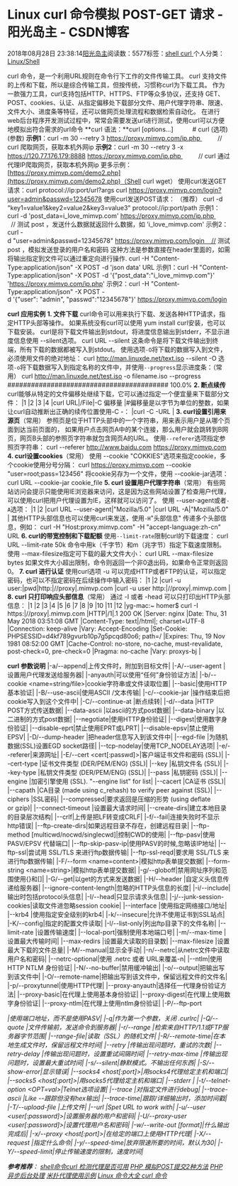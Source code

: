 
# Linux curl 命令模拟 POST-GET 请求 - 阳光岛主 - CSDN博客

2018年08月28日 23:38:14[阳光岛主](https://me.csdn.net/sunboy_2050)阅读数：5577标签：[shell																](https://so.csdn.net/so/search/s.do?q=shell&t=blog)[curl																](https://so.csdn.net/so/search/s.do?q=curl&t=blog)[
							](https://so.csdn.net/so/search/s.do?q=shell&t=blog)个人分类：[Linux/Shell																](https://blog.csdn.net/sunboy_2050/article/category/655460)



curl 命令，是一个利用URL规则在命令行下工作的文件传输工具。
curl 支持文件的上传和下载，所以是综合传输工具，但按传统，习惯称curl为下载工具。
作为一款强力工具，curl支持包括HTTP、HTTPS、FTP等众多协议，还支持 GET、POST、cookies、认证、从指定偏移处下载部分文件、用户代理字符串、限速、文件大小、进度条等特征，还可以做网页处理流程和数据检索自动化。
在进行web后台程序开发测试过程中，常常会需要发送url进行测试，使用curl可以方便地模拟出符合需求的url命令
**curl 语法：**curl [options...] <url>          \# curl (选项) (参数)
**示例1**：curl -m 30 --retry 3 https://proxy.mimvp.com/ip.php          // curl 爬取网页，获取本机外网ip
**示例2**：curl -m 30 --retry 3 -x https://120.77.176.179:8888 https://proxy.mimvp.com/ip.php          // curl 通过代理IP爬取网页，获取本机外网ip
更多示例：[https://proxy.mimvp.com/demo2.php](https://proxy.mimvp.com/demo2.php)（Shell curl wget）
使用curl发送GET请求：curl protocol://ip:port/url?args
curl https://proxy.mimvp.com/login?user=admin&passwd=12345678
使用curl发送POST请求： （推荐）
curl -d "key1=value1&key2=value2&key3=value3" protocol://ip:port/path
示例1：curl -d 'post_data=i_love_mimvp.com' https://proxy.mimvp.com/ip.php        // 测试 post ，发送什么数据就返回什么数据，如 'i_love_mimvp.com'
示例2：curl -d "user=admin&passwd=12345678" https://proxy.mimvp.com/login    // 测试 post ，模拟发送登录的用户名和密码
这种方法是参数直接在header里面的，如需将输出指定到文件可以通过重定向进行操作.
curl -H "Content-Type:application/json" -X POST -d 'json data' URL
示例1：curl -H "Content-Type:application/json" -X POST -d '{"post_data":"i_love_mimvp.com"}' 'https://proxy.mimvp.com/ip.php'
示例2：curl -H "Content-Type:application/json" -X POST -d '{"user": "admin", "passwd":"12345678"}' https://proxy.mimvp.com/login

**curl 应用实例**
**1. 文件下载**
curl命令可以用来执行下载、发送各种HTTP请求，指定HTTP头部等操作。
如果系统没有curl可以使用 yum install curl安装，也可以下载安装。
curl是将下载文件输出到stdout，将进度信息输出到stderr，不显示进度信息使用 --silent选项。
curl URL --silent
这条命令是将下载文件输出到终端，所有下载的数据都被写入到stdout。
使用选项`-O`将下载的数据写入到文件，必须使用文件的绝对地址：
curl http://man.linuxde.net/text.iso --silent -O
选项`-o`将下载数据写入到指定名称的文件中，并使用`--progress`显示进度条：（常用）
curl http://man.linuxde.net/test.iso -o filename.iso --progress
\#\#\#\#\#\#\#\#\#\#\#\#\#\#\#\#\#\#\#\#\#\#\#\#\#\#\#\#\#\#\#\#\#\#\#\#\#\#\#\#\# 100.0%
**2. 断点续传**
curl能够从特定的文件偏移处继续下载，它可以通过指定一个便宜量来下载部分文件：
|1
|2
|3
|4
|curl URL|/File|-C 偏移量
|\#偏移量是以字节为单位的整数，如果让curl自动推断出正确的续传位置使用-C -：
|curl -C -URL
|
**3. curl设置引用来源页**（常用）
参照页是位于HTTP头部中的一个字符串，用来表示用户是从哪个页面到达当前页面的，
如果用户点击网页A中的某个连接，那么用户就会跳转到B网页，网页B头部的参照页字符串就包含网页A的URL。
使用`--referer`选项指定参照页字符串：
curl --referer http://www.baidu.com https://proxy.mimvp.com
**4. curl设置cookies**（常用）
使用 --cookie "COKKIES"选项来指定cookie，多个cookie使用分号分隔：
curl https://proxy.mimvp.com --cookie "user=root;pass=123456"
将cookie另存为一个文件，使用 --cookie-jar选项：
curl URL --cookie-jar cookie_file
**5. curl 设置用户代理字符串**（常用）
有些网站访问会提示只能使用IE浏览器来访问，这是因为这些网站设置了检查用户代理，
可以使用curl把用户代理设置为IE，这样就可以访问了。
使用 --user-agent或者`-A`选项：
|1
|2
|curl URL --user-agent|"Mozilla/5.0"
|curl URL -A|"Mozilla/5.0"
|
其他HTTP头部信息也可以使用curl来发送，使用`-H`"头部信息" 传递多个头部信息，例如：
curl -H "Host:proxy.mimvp.com" -H "accept-language:zh-cn" URL
**6. curl的带宽控制和下载配额**
使用`--limit-rate`限制curl的下载速度：
curl URL --limit-rate 50k
命令中用k（千字节）和m（兆字节）指定下载速度限制。
使用 --max-filesize指定可下载的最大文件大小：
curl URL --max-filesize bytes
如果文件大小超出限制，命令则返回一个非0退出码，如果命令正常则返回0。
**7. curl 进行认证**
使用curl选项 -u 可以完成HTTP或者FTP的认证，可以指定密码，也可以不指定密码在后续操作中输入密码：
|1
|2
|curl -u user:|pwd|http:|//proxy|.mimvp.com
|curl -u user http:|//proxy|.mimvp.com
|
**8. curl 只打印响应头部信息**（常用）
通过 -I 或者 -head 可以只打印出HTTP头部信息：
|1
|2
|3
|4
|5
|6
|7
|8
|9
|10
|11
|12
|yg-mac:~ homer$ curl -I https:|//proxy|.mimvp.com
|HTTP|/1|.1 200 OK
|Server: nginx
|Date: Thu, 31 May 2018 03:51:08 GMT
|Content-Type: text|/html|; charset=UTF-8
|Connection: keep-alive
|Vary: Accept-Encoding
|Set-Cookie: PHPSESSID=d4kf789gvurb10p7g5pcqd80o6; path=/
|Expires: Thu, 19 Nov 1981 08:52:00 GMT
|Cache-Control: no-store, no-cache, must-revalidate, post-check=0, pre-check=0
|Pragma: no-cache
|Vary: proxys-bj
|

**curl 参数说明**
|-a/--append|上传文件时，附加到目标文件|
|-A/--user-agent <string>|设置用户代理发送给服务器|
|-anyauth|可以使用“任何”身份验证方法|
|-b/--cookie <name=string/file>|cookie字符串或文件读取位置|
|--basic|使用HTTP基本验证|
|-B/--use-ascii|使用ASCII /文本传输|
|-c/--cookie-jar <file>|操作结束后把cookie写入到这个文件中|
|-C/--continue-at <offset>|断点续转|
|-d/--data <data>|HTTP POST方式传送数据|
|--data-ascii <data>|以ascii的方式post数据|
|--data-binary <data>|以二进制的方式post数据|
|--negotiate|使用HTTP身份验证|
|--digest|使用数字身份验证|
|--disable-eprt|禁止使用EPRT或LPRT|
|--disable-epsv|禁止使用EPSV|
|-D/--dump-header <file>|把header信息写入到该文件中|
|--egd-file <file>|为随机数据(SSL)设置EGD socket路径|
|--tcp-nodelay|使用TCP_NODELAY选项|
|-e/--referer|来源网址|
|-E/--cert <cert[:passwd]>|客户端证书文件和密码 (SSL)|
|--cert-type <type>|证书文件类型 (DER/PEM/ENG) (SSL)|
|--key <key>|私钥文件名 (SSL)|
|--key-type <type>|私钥文件类型 (DER/PEM/ENG) (SSL)|
|--pass <pass>|私钥密码 (SSL)|
|--engine <eng>|加密引擎使用 (SSL). "--engine list" for list|
|--cacert <file>|CA证书 (SSL)|
|--capath <directory>|CA目录 (made using c_rehash) to verify peer against (SSL)|
|--ciphers <list>|SSL密码|
|--compressed|要求返回是压缩的形势 (using deflate or gzip)|
|--connect-timeout <seconds>|设置最大请求时间|
|--create-dirs|建立本地目录的目录层次结构|
|--crlf|上传是把LF转变成CRLF|
|-f/--fail|连接失败时不显示http错误|
|--ftp-create-dirs|如果远程目录不存在，创建远程目录|
|--ftp-method [multicwd/nocwd/singlecwd]|控制CWD的使用|
|--ftp-pasv|使用 PASV/EPSV 代替端口|
|--ftp-skip-pasv-ip|使用PASV的时候,忽略该IP地址|
|--ftp-ssl|尝试用 SSL/TLS 来进行ftp数据传输|
|--ftp-ssl-reqd|要求用 SSL/TLS 来进行ftp数据传输|
|-F/--form <name=content>|模拟http表单提交数据|
|--form-string <name=string>|模拟http表单提交数据|
|-g/--globoff|禁用网址序列和范围使用{}和[]|
|-G/--get|以get的方式来发送数据|
|-H/--header <line>|自定义头信息传递给服务器|
|--ignore-content-length|忽略的HTTP头信息的长度|
|-i/--include|输出时包括protocol头信息|
|-I/--head|只显示请求头信息|
|-j/--junk-session-cookies|读取文件进忽略session cookie|
|--interface <interface>|使用指定网络接口/地址|
|--krb4 <level>|使用指定安全级别的krb4|
|-k/--insecure|允许不使用证书到SSL站点|
|-K/--config|指定的配置文件读取|
|-l/--list-only|列出ftp目录下的文件名称|
|--limit-rate <rate>|设置传输速度|
|--local-port<NUM>|强制使用本地端口号|
|-m/--max-time <seconds>|设置最大传输时间|
|--max-redirs <num>|设置最大读取的目录数|
|--max-filesize <bytes>|设置最大下载的文件总量|
|-M/--manual|显示全手动|
|-n/--netrc|从netrc文件中读取用户名和密码|
|--netrc-optional|使用 .netrc 或者 URL来覆盖-n|
|--ntlm|使用 HTTP NTLM 身份验证|
|-N/--no-buffer|禁用缓冲输出|
|-o/--output|把输出写到该文件中|
|-O/--remote-name|把输出写到该文件中，保留远程文件的文件名|
|-p/--proxytunnel|使用HTTP代理|
|--proxy-anyauth|选择任一代理身份验证方法|
|--proxy-basic|在代理上使用基本身份验证|
|--proxy-digest|在代理上使用数字身份验证|
|--proxy-ntlm|在代理上使用ntlm身份验证|
|-P/--ftp-port <address>|使用端口地址，而不是使用PASV|
|-q|作为第一个参数，关闭 .curlrc|
|-Q/--quote <cmd>|文件传输前，发送命令到服务器|
|-r/--range <range>|检索来自HTTP/1.1或FTP服务器字节范围|
|--range-file|读取（SSL）的随机文件|
|-R/--remote-time|在本地生成文件时，保留远程文件时间|
|--retry <num>|传输出现问题时，重试的次数|
|--retry-delay <seconds>|传输出现问题时，设置重试间隔时间|
|--retry-max-time <seconds>|传输出现问题时，设置最大重试时间|
|-s/--silent|静默模式。不输出任何东西|
|-S/--show-error|显示错误|
|--socks4 <host[:port]>|用socks4代理给定主机和端口|
|--socks5 <host[:port]>|用socks5代理给定主机和端口|
|--stderr <file>|
|-t/--telnet-option <OPT=val>|Telnet选项设置|
|--trace <file>|对指定文件进行debug|
|--trace-ascii <file>|Like --跟踪但没有hex输出|
|--trace-time|跟踪/详细输出时，添加时间戳|
|-T/--upload-file <file>|上传文件|
|--url <URL>|Spet URL to work with|
|-u/--user <user[:password]>|设置服务器的用户和密码|
|-U/--proxy-user <user[:password]>|设置代理用户名和密码|
|-w/--write-out [format]|什么输出完成后|
|-x/--proxy <host[:port]>|在给定的端口上使用HTTP代理|
|-X/--request <command>|指定什么命令|
|-y/--speed-time|放弃限速所要的时间，默认为30|
|-Y/--speed-limit|停止传输速度的限制，速度时间|

**参考推荐**：
[shell命令curl 检测代理是否可用](https://blog.mimvp.com/article/7431.html)
[PHP 模拟POST提交2种方法](https://blog.mimvp.com/article/9523.html)
[PHP 异步后台处理](https://blog.mimvp.com/article/24241.html)
[米扑代理使用示例](https://proxy.mimvp.com/demo2.php)
[Linux 命令大全 curl 命令](http://man.linuxde.net/curl)


